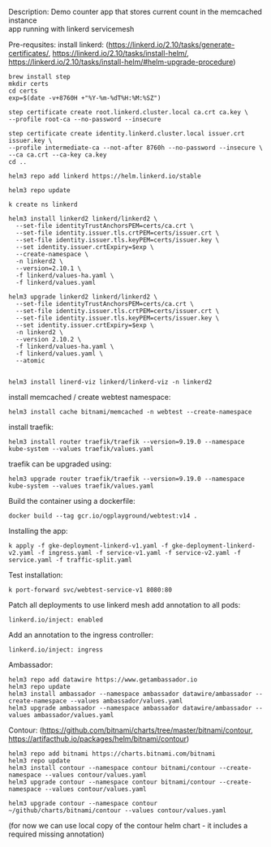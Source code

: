 Description:
Demo counter app that stores current count in the memcached instance<br>
app running with linkerd servicemesh

Pre-requsites:
install linkerd: (https://linkerd.io/2.10/tasks/generate-certificates/,
  https://linkerd.io/2.10/tasks/install-helm/,
  https://linkerd.io/2.10/tasks/install-helm/#helm-upgrade-procedure)
```
brew install step
mkdir certs
cd certs
exp=$(date -v+8760H +"%Y-%m-%dT%H:%M:%SZ")

step certificate create root.linkerd.cluster.local ca.crt ca.key \
--profile root-ca --no-password --insecure

step certificate create identity.linkerd.cluster.local issuer.crt issuer.key \
--profile intermediate-ca --not-after 8760h --no-password --insecure \
--ca ca.crt --ca-key ca.key
cd ..

helm3 repo add linkerd https://helm.linkerd.io/stable

helm3 repo update

k create ns linkerd

helm3 install linkerd2 linkerd/linkerd2 \
  --set-file identityTrustAnchorsPEM=certs/ca.crt \
  --set-file identity.issuer.tls.crtPEM=certs/issuer.crt \
  --set-file identity.issuer.tls.keyPEM=certs/issuer.key \
  --set identity.issuer.crtExpiry=$exp \
  --create-namespace \
  -n linkerd2 \
  --version=2.10.1 \
  -f linkerd/values-ha.yaml \
  -f linkerd/values.yaml

helm3 upgrade linkerd2 linkerd/linkerd2 \
  --set-file identityTrustAnchorsPEM=certs/ca.crt \
  --set-file identity.issuer.tls.crtPEM=certs/issuer.crt \
  --set-file identity.issuer.tls.keyPEM=certs/issuer.key \
  --set identity.issuer.crtExpiry=$exp \
  -n linkerd2 \
  --version 2.10.2 \
  -f linkerd/values-ha.yaml \
  -f linkerd/values.yaml \
  --atomic


helm3 install linerd-viz linkerd/linkerd-viz -n linkerd2
```

install memcached / create webtest namespace:
```
helm3 install cache bitnami/memcached -n webtest --create-namespace
```

install traefik:
```
helm3 install router traefik/traefik --version=9.19.0 --namespace kube-system --values traefik/values.yaml
```
traefik can be upgraded using:
```
helm3 upgrade router traefik/traefik --version=9.19.0 --namespace kube-system --values traefik/values.yaml
```

Build the container using a dockerfile:
```
docker build --tag gcr.io/ogplayground/webtest:v14 .
```

Installing the app:
```
k apply -f gke-deployment-linkerd-v1.yaml -f gke-deployment-linkerd-v2.yaml -f ingress.yaml -f service-v1.yaml -f service-v2.yaml -f service.yaml -f traffic-split.yaml
```

Test installation:
```
k port-forward svc/webtest-service-v1 8080:80
```

Patch all deployments to use linkerd mesh add annotation to all pods:
```
linkerd.io/inject: enabled
```

Add an annotation to the ingress controller:
```
linkerd.io/inject: ingress
```

Ambassador:
```
helm3 repo add datawire https://www.getambassador.io
helm3 repo update
helm3 install ambassador --namespace ambassador datawire/ambassador --create-namespace --values ambassador/values.yaml
helm3 upgrade ambassador --namespace ambassador datawire/ambassador --values ambassador/values.yaml
```
Contour: (https://github.com/bitnami/charts/tree/master/bitnami/contour, https://artifacthub.io/packages/helm/bitnami/contour)
```
helm3 repo add bitnami https://charts.bitnami.com/bitnami
helm3 repo update
helm3 install contour --namespace contour bitnami/contour --create-namespace --values contour/values.yaml
helm3 upgrade contour --namespace contour bitnami/contour --create-namespace --values contour/values.yaml

helm3 upgrade contour --namespace contour ~/github/charts/bitnami/contour --values contour/values.yaml
```
(for now we can use local copy of the contour helm chart - it includes a required missing annotation)
